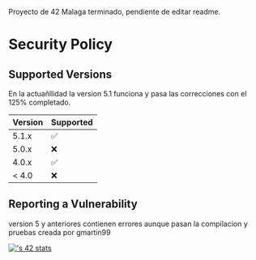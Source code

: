 Proyecto de 42 Malaga terminado, pendiente de editar readme.

# Security Policy

## Supported Versions

En la actuañllidad la version 5.1 funciona y pasa las correcciones con el 125% completado.

| Version | Supported          |
| ------- | ------------------ |
| 5.1.x   | :white_check_mark: |
| 5.0.x   | :x:                |
| 4.0.x   | :white_check_mark: |
| < 4.0   | :x:                |

## Reporting a Vulnerability

version 5 y anteriores contienen errores aunque pasan la compilacion y pruebas creada por gmartin99

[![<fgonzal2>'s 42 stats](https://badge.mediaplus.ma/darkblue/<fgonzal2>)](https://github.com/Pakitoleon)
